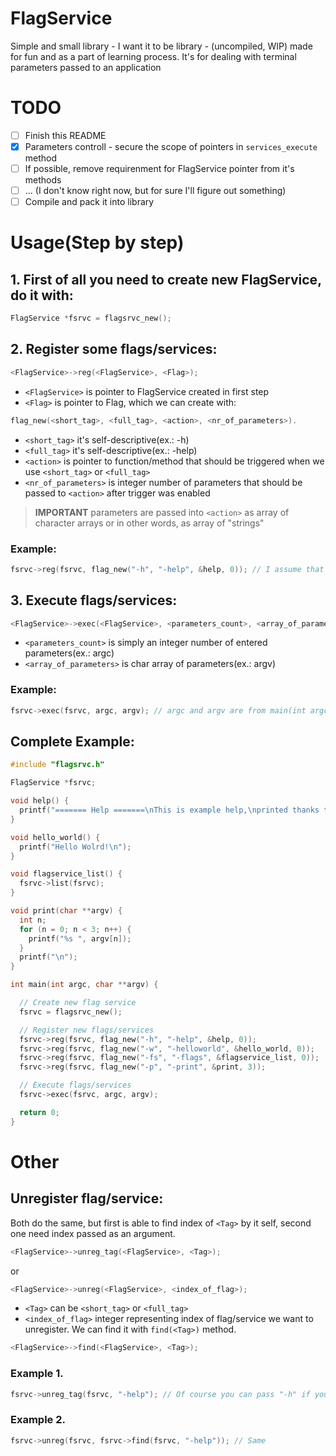 # FlagService
Simple and small library - I want it to be library - (uncompiled, WIP) made for fun and as a part of learning process. It's for dealing with terminal parameters passed to an application

# TODO
- [ ] Finish this README
- [x] Parameters controll - secure the scope of pointers in `services_execute` method
- [ ] If possible, remove requirenment for FlagService pointer from it's methods
- [ ] ... (I don't know right now, but for sure I'll figure out something)
- [ ] Compile and pack it into library

# Usage(Step by step)
## 1. First of all you need to create new FlagService, do it with:
```c
FlagService *fsrvc = flagsrvc_new();
```
## 2. Register some flags/services:
```c
<FlagService>->reg(<FlagService>, <Flag>);
```
* `<FlagService>` is pointer to FlagService created in first step
* `<Flag>` is pointer to Flag, which we can create with:
```c
flag_new(<short_tag>, <full_tag>, <action>, <nr_of_parameters>).
```
* `<short_tag>`  it's self-descriptive(ex.: -h)
* `<full_tag>`  it's self-descriptive(ex.: -help)
* `<action>` is pointer to function/method that should be triggered when we use `<short_tag>` or `<full_tag>`
* `<nr_of_parameters>` is integer number of parameters that should be passed to `<action>` after trigger was enabled
> **IMPORTANT** parameters are passed into `<action>` as array of character arrays or in other words, as array of "strings"
### Example:
```c
fsrvc->reg(fsrvc, flag_new("-h", "-help", &help, 0)); // I assume that help() is already implemented
```
## 3. Execute flags/services:
```c
<FlagService>->exec(<FlagService>, <parameters_count>, <array_of_parameters>);
```
* `<parameters_count>` is simply an integer number of entered parameters(ex.: argc)
* `<array_of_parameters>` is char array of parameters(ex.: argv)
### Example:
```c
fsrvc->exec(fsrvc, argc, argv); // argc and argv are from main(int argc, char **argv)
```
## Complete Example:
```c
#include "flagsrvc.h"

FlagService *fsrvc;

void help() {
  printf("======= Help =======\nThis is example help,\nprinted thanks to FlagService\'s ;)\n======= Help =======\n");
}

void hello_world() {
  printf("Hello Wolrd!\n");
}

void flagservice_list() {
  fsrvc->list(fsrvc);
}

void print(char **argv) {
  int n;
  for (n = 0; n < 3; n++) {
    printf("%s ", argv[n]);
  }
  printf("\n");
}

int main(int argc, char **argv) {

  // Create new flag service
  fsrvc = flagsrvc_new();

  // Register new flags/services
  fsrvc->reg(fsrvc, flag_new("-h", "-help", &help, 0));
  fsrvc->reg(fsrvc, flag_new("-w", "-helloworld", &hello_world, 0));
  fsrvc->reg(fsrvc, flag_new("-fs", "-flags", &flagservice_list, 0));
  fsrvc->reg(fsrvc, flag_new("-p", "-print", &print, 3));

  // Execute flags/services
  fsrvc->exec(fsrvc, argc, argv);

  return 0;
}

```

# Other
## Unregister flag/service:
Both do the same, but first is able to find index of `<Tag>` by it self, second one need index passed as an argument.
```c
<FlagService>->unreg_tag(<FlagService>, <Tag>);
```
or
```c
<FlagService>->unreg(<FlagService>, <index_of_flag>);
```
* `<Tag>` can be `<short_tag>` or `<full_tag>`
* `<index_of_flag>` integer representing index of flag/service we want to unregister. We can find it with `find(<Tag>)` method.
```c
<FlagService>->find(<FlagService>, <Tag>);
```
### Example 1.
```c
fsrvc->unreg_tag(fsrvc, "-help"); // Of course you can pass "-h" if you want to
```
### Example 2.
```c
fsrvc->unreg(fsrvc, fsrvc->find(fsrvc, "-help")); // Same
```
